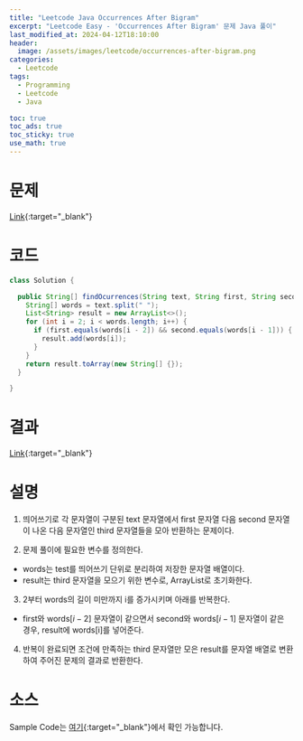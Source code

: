 ```yaml
---
title: "Leetcode Java Occurrences After Bigram"
excerpt: "Leetcode Easy - 'Occurrences After Bigram' 문제 Java 풀이"
last_modified_at: 2024-04-12T18:10:00
header:
  image: /assets/images/leetcode/occurrences-after-bigram.png
categories:
  - Leetcode
tags:
  - Programming
  - Leetcode
  - Java

toc: true
toc_ads: true
toc_sticky: true
use_math: true
---
```

# 문제
[Link](https://leetcode.com/problems/occurrences-after-bigram/){:target="_blank"}

# 코드
```java
class Solution {

  public String[] findOcurrences(String text, String first, String second) {
    String[] words = text.split(" ");
    List<String> result = new ArrayList<>();
    for (int i = 2; i < words.length; i++) {
      if (first.equals(words[i - 2]) && second.equals(words[i - 1])) {
        result.add(words[i]);
      }
    }
    return result.toArray(new String[] {});
  }

}
```

# 결과
[Link](https://leetcode.com/problems/occurrences-after-bigram/submissions/1230215801/){:target="_blank"}

# 설명
1. 띄어쓰기로 각 문자열이 구분된 text 문자열에서 first 문자열 다음 second 문자열이 나온 다음 문자열인 third 문자열들을 모아 반환하는 문제이다.

2. 문제 풀이에 필요한 변수를 정의한다.
- words는 test를 띄어쓰기 단위로 분리하여 저장한 문자열 배열이다.
- result는 third 문자열을 모으기 위한 변수로, ArrayList로 초기화한다.

3. 2부터 words의 길이 미만까지 i를 증가시키며 아래를 반복한다.
- first와 words[$i - 2$] 문자열이 같으면서 second와 words[$i - 1$] 문자열이 같은 경우, result에 words[i]를 넣어준다.

4. 반복이 완료되면 조건에 만족하는 third 문자열만 모은 result를 문자열 배열로 변환하여 주어진 문제의 결과로 반환한다.

# 소스
Sample Code는 [여기](https://github.com/GracefulSoul/leetcode/blob/master/src/main/java/gracefulsoul/problems/OccurrencesAfterBigram.java){:target="_blank"}에서 확인 가능합니다.